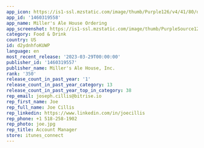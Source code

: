 ```yaml
---
app_icon: https://is1-ssl.mzstatic.com/image/thumb/Purple126/v4/41/80/d4/4180d4c5-9cc8-0fac-f9a8-089ce78a91fb/AppIcon-1x_U007emarketing-0-7-0-85-220.png/1024x1024bb.png
app_id: '1460319558'
app_name: Miller's Ale House Ordering
app_screenshot: https://is1-ssl.mzstatic.com/image/thumb/PurpleSource125/v4/54/ba/03/54ba0349-9d00-171d-42f5-deee15a13cc6/af9baa2c-8fc6-46fe-9268-df6adb8fb209_Simulator_Screen_Shot_-_iPhone_11_Pro_Max_-_2021-07-09_at_13.06.18.png/1242x2688bb.png
category: Food & Drink
country: US
id: d2ydnhfoKUWP
language: en
most_recent_release: '2023-03-29T00:00:00'
publisher_id: '1460319557'
publisher_name: Miller's Ale House, Inc.
rank: '350'
release_count_in_past_year: '1'
release_count_in_past_year_category: 13
release_count_in_past_year_top_in_category: 38
rep_email: joseph.cillis@bitrise.io
rep_first_name: Joe
rep_full_name: Joe Cillis
rep_linkedin: https://www.linkedin.com/in/joecillis
rep_phone: +1 518-258-1902
rep_photo: joe.jpg
rep_title: Account Manager
store: itunes_connect
---
```

